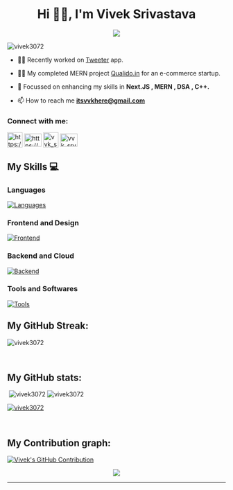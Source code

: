 <h1 align="center">Hi 🙋‍♂️, I'm Vivek Srivastava</h1>
<p align="center">
  <a href="https://github.com/DenverCoder1/readme-typing-svg"><img src="https://readme-typing-svg.herokuapp.com/?lines=A%20Full-stack%20web%20developer,;An%20enthusiast%20UI%2FUX%20Designer,;Always%20learning%20new%20things.&font=Fira%20Code&center=true&width=440&height=45&color=D93A7C&vCenter=true&size=24"></a>
</p>
<p align="left"> <img src="https://komarev.com/ghpvc/?username=vivek3072&label=Profile%20views&color=0e75b6&style=flat" alt="vivek3072" /> </p>

- 👨‍💻 Recently worked on [Tweeter](https://twitter-clone-zwb6.onrender.com/) app.

- 👨‍💻 My completed MERN project [Qualido.in](https://www.qualido.in/) for an e-commerce startup.

- 🌱 Focussed on enhancing my skills in  **Next.JS , MERN , DSA , C++.**

<!-- - 💬 Ask me about **Next , React , Html , Css , Figma .** -->

- 📫 How to reach me **itsvvkhere@gmail.com**

<!-- - 👨‍💻 My portfolio [https://vivek-srivastava.herokuapp.com/](https://vivek-srivastava.herokuapp.com/) -->

<!-- - 📫 Hire me as UI/UX designer https://www.fiverr.com/share/bmREaq -->

<h3>Connect with me:</h3>
<p>
<a href="https://www.linkedin.com/in/vivek-srivastava-2b3642202" target="blank"><img align="center" src="https://upload.wikimedia.org/wikipedia/commons/thumb/8/81/LinkedIn_icon.svg/2048px-LinkedIn_icon.svg.png" alt="https://www.linkedin.com/in/vivek-srivastava-2b3642202" height="35" width="35" /></a>
<!-- <a href="https://vivek-srivastava.netlify.app/" target="blank"><img align="center" src="https://vivek-srivastava.netlify.app/static/media/Vivek.aa8df3ee6a7b9683eae4f54786395885.svg" alt="https://www.linkedin.com/in/vivek-srivastava-2b3642202" height="30" width="40" /></a> -->
  <a href="https://www.youtube.com/@viveksrivastava3072" target="blank"><img align="center" src="https://upload.wikimedia.org/wikipedia/commons/thumb/0/09/YouTube_full-color_icon_%282017%29.svg/2560px-YouTube_full-color_icon_%282017%29.svg.png" alt="https://www.youtube.com/@viveksrivastava3072" height="30" width="40" /></a>
  <a href="https://www.instagram.com/vvk_srvstv_/" target="blank"><img align="center" src="https://upload.wikimedia.org/wikipedia/commons/thumb/e/e7/Instagram_logo_2016.svg/768px-Instagram_logo_2016.svg.png" alt="vvk_srvstv_" height="35" width="35" /></a>
  <a href="https://twitter.com/itsvvkhere" target="blank"><img align="center" src="https://raw.githubusercontent.com/rahuldkjain/github-profile-readme-generator/master/src/images/icons/Social/twitter.svg" alt="vvk_srvstv_" height="30" width="40" /></a>
</p>

<h2> My Skills 💻 </h2>
 <!-- ### Web Development
[![Frontend](https://skillicons.dev/icons?i=html,css,bootstrap,tailwind,sass,js,ts,nodejs,express,mongo,react,redux,angular)]() -->

### Languages
[![Languages](https://skillicons.dev/icons?i=cpp,c,js,java)](https://github.com/Vivek3072)

### Frontend and Design
[![Frontend](https://skillicons.dev/icons?i=next,react,js,ts,html,css,sass,bootstrap,tailwind,redux,figma)](https://github.com/Vivek3072)

### Backend and Cloud
[![Backend](https://skillicons.dev/icons?i=nodejs,express,mongo,mysql,firebase,aws)](https://github.com/Vivek3072)
<!-- <a style="background-color: #242424;">
<img src="https://itsolution24x7.com/blog/wp-content/uploads/2020/06/socketio.png" height="50" width="50" />
</a> -->

### Tools and Softwares
[![Tools](https://skillicons.dev/icons?i=git,github,vscode,postman,heroku,netlify,vercel,docker)](https://github.com/Vivek3072)

<h2> My GitHub Streak:</h2>
<p><img align="center" src="https://github-readme-streak-stats.herokuapp.com/?user=vivek3072&theme=radical" alt="vivek3072" /></p><br/>
<!-- //algolia  -->
<h2> My GitHub stats:</h2>
<p>&nbsp;<img src="https://github-readme-stats.vercel.app/api?username=vivek3072&show_icons=true&locale=en&theme=radical" alt="vivek3072" />
<!--   <br /> -->
<img src="https://github-readme-stats.vercel.app/api/top-langs?username=vivek3072&show_icons=true&locale=en&layout=compact&theme=radical" alt="vivek3072" /></p>
<p> <a href="https://github.com/ryo-ma/github-profile-trophy"><img src="https://github-profile-trophy.vercel.app/?username=vivek3072&column=6&margin-w=10&margin-h=10&theme=radical" alt="vivek3072" /></a> </p>

<br/>
<h2> My Contribution graph:</h2>
<p>
  <a href="https://github.com/Vivek3072">
    <img src="https://github-profile-summary-cards.vercel.app/api/cards/profile-details?username=Vivek3072&show_icons=true&&locale=en&layout=compact&theme=radical" alt="Vivek's GitHub Contribution"/>
  </a>
</p>

<p align="center">
  <a href="https://github.com/DenverCoder1/readme-typing-svg"><img src="https://readme-typing-svg.herokuapp.com/?lines=See%20you%20next%20time🤗.&font=Fira%20Code&center=true&width=440&height=45&color=D93A7C&vCenter=true&size=24"></a>
</p>
<hr/>

